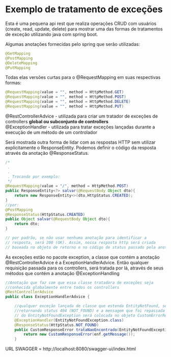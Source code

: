 # Exemplo de tratamento de exceções

Esta é uma pequena api rest que realiza operações CRUD com usuários (create, read, update, delete) 
para mostrar uma das formas de tratamentos de exceção utilizando java com spring boot.  

Algumas anotações fornecidas pelo spring que serão utilizadas:

```java
@GetMapping
@PostMapping
@DeleteMapping
@PutMapping
```
Todas elas versões curtas para o @RequestMapping em suas respectivas formas:
```java
@RequestMapping(value = "", method = HttpMethod.GET)
@RequestMapping(value = "", method = HttpMethod.POST)
@RequestMapping(value = "", method = HttpMethod.DELETE)
@RequestMapping(value = "", method = HttpMethod.PUT)
```  

@RestControllerAdvice - utilizada para criar um tratador de exceções de controllers **global ou subconjunto de controllers**  
@ExceptionHandler  - utilizada para tratar exceções lançadas durante a execução de um método de um controlador


Será mostrada outra forma de lidar com as respostas HTTP sem utilizar explicitamente o ResponseEntity.
Podemos definir o código da resposta através da anotação @ResponseStatus.

```java
/*
 .
 .
 . Trocando por exemplo:
 */
@RequestMapping(value = "/", method = HttpMethod.POST)
public ResponseEntity<?> salvar(@RequestBody Object dto){
    return new ResponseEntity<>(dto,HttpStatus.CREATED);
}
//por:
@PostMapping
@ResponseStatus(HttpStatus.CREATED)
public Object salvar(@RequestBody Object dto){
    return dto;
}

// por padrão, se não usar nenhuma anotação para identificar a 
// resposta, será 200 (OK). Assim, nossa resposta http será criada
// baseada no objeto de retorno e no código de status passado pela anotação.


```

As exceções estão no pacote exception, a classe que contém a anotação @RestControllerAdvice é a ExceptionHandlerAdvice.
Então qualquer requisição passada para os controllers, será tratada por lá, através de seus métodos que contém a anotação @ExceptionHandling
```java
//Anotação que faz com que essa classe tratadora de exceções seja
//conhecida globalmente entre todos os controllers
@RestControllerAdvice 
public class ExceptionHandlerAdvice {

    //qualquer exceção lançada de classe que estenda EntityNotFound, será tratada aqui
    //retornando status 404 (NOT_FOUND) e a mensagem que foi repassada para o construtor
    // do EntityNotFoundException será colocada no objeto CustomErrorResponse e entregue ao cliente.
    @ExceptionHandler(EntityNotFoundException.class)
    @ResponseStatus(HttpStatus.NOT_FOUND)
    public CustomResponseError trataNaoEncontrado(EntityNotFoundException enf){
        return new CustomResponseError(enf.getMessage());
    }

```

URL SWAGGER = http://localhost:8080/swagger-ui/index.html
